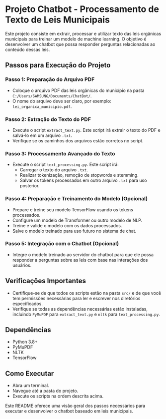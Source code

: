 
# Projeto Chatbot - Processamento de Texto de Leis Municipais

Este projeto consiste em extrair, processar e utilizar texto das leis orgânicas municipais para treinar um modelo de machine learning. O objetivo é desenvolver um chatbot que possa responder perguntas relacionadas ao conteúdo dessas leis.

## Passos para Execução do Projeto

### Passo 1: Preparação do Arquivo PDF
- Coloque o arquivo PDF das leis orgânicas do município na pasta `C:/Users/SAMSUNG/Documents/ChatBot/`.
- O nome do arquivo deve ser claro, por exemplo: `lei_organica_municipio.pdf`.

### Passo 2: Extração do Texto do PDF
- Execute o script `extract_text.py`. Este script irá extrair o texto do PDF e salvá-lo em um arquivo `.txt`.
- Verifique se os caminhos dos arquivos estão corretos no script.

### Passo 3: Processamento Avançado do Texto
- Execute o script `text_processing.py`. Este script irá:
  - Carregar o texto do arquivo `.txt`.
  - Realizar tokenização, remoção de stopwords e stemming.
  - Salvar os tokens processados em outro arquivo `.txt` para uso posterior.

### Passo 4: Preparação e Treinamento do Modelo (Opcional)
- Prepare e treine seu modelo TensorFlow usando os tokens processados.
- Configure um modelo de Transformer ou outro modelo de NLP.
- Treine e valide o modelo com os dados processados.
- Salve o modelo treinado para uso futuro no sistema de chat.

### Passo 5: Integração com o Chatbot (Opcional)
- Integre o modelo treinado ao servidor do chatbot para que ele possa responder a perguntas sobre as leis com base nas interações dos usuários.

## Verificações Importantes
- Certifique-se de que todos os scripts estão na pasta `src/` e de que você tem permissões necessárias para ler e escrever nos diretórios especificados.
- Verifique se todas as dependências necessárias estão instaladas, incluindo `PyMuPDF` para `extract_text.py` e `nltk` para `text_processing.py`.

## Dependências
- Python 3.8+
- PyMuPDF
- NLTK
- TensorFlow

## Como Executar
- Abra um terminal.
- Navegue até a pasta do projeto.
- Execute os scripts na ordem descrita acima.

Este README oferece uma visão geral dos passos necessários para executar e desenvolver o chatbot baseado em leis municipais.
